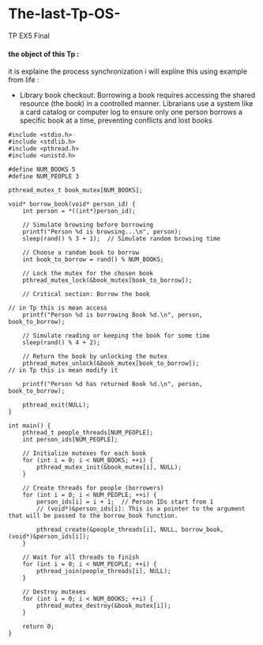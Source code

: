 # The-last-Tp-OS-
TP EX5 Final


#### the object of this Tp :
it is explaine the process synchronization i  will expline this using example from life  :
 - Library book checkout: Borrowing a book requires accessing the shared resource (the book) in a controlled manner. Librarians use a system like a card catalog or computer log to ensure only one person borrows a specific book at a time, preventing conflicts and lost books

```
#include <stdio.h>
#include <stdlib.h>
#include <pthread.h>
#include <unistd.h>

#define NUM_BOOKS 5
#define NUM_PEOPLE 3

pthread_mutex_t book_mutex[NUM_BOOKS];

void* borrow_book(void* person_id) {
    int person = *((int*)person_id);

    // Simulate browsing before borrowing
    printf("Person %d is browsing...\n", person);
    sleep(rand() % 3 + 1);  // Simulate random browsing time

    // Choose a random book to borrow
    int book_to_borrow = rand() % NUM_BOOKS;

    // Lock the mutex for the chosen book
    pthread_mutex_lock(&book_mutex[book_to_borrow]);

    // Critical section: Borrow the book

// in Tp this is mean access 
    printf("Person %d is borrowing Book %d.\n", person, book_to_borrow);

    // Simulate reading or keeping the book for some time
    sleep(rand() % 4 + 2);

    // Return the book by unlocking the mutex
    pthread_mutex_unlock(&book_mutex[book_to_borrow]);
// in Tp this is mean modify it  

    printf("Person %d has returned Book %d.\n", person, book_to_borrow);

    pthread_exit(NULL);
}

int main() {
    pthread_t people_threads[NUM_PEOPLE];
    int person_ids[NUM_PEOPLE];

    // Initialize mutexes for each book
    for (int i = 0; i < NUM_BOOKS; ++i) {
        pthread_mutex_init(&book_mutex[i], NULL);
    }

    // Create threads for people (borrowers)
    for (int i = 0; i < NUM_PEOPLE; ++i) {
        person_ids[i] = i + 1;  // Person IDs start from 1
        // (void*)&person_ids[i]: This is a pointer to the argument that will be passed to the borrow_book function.

        pthread_create(&people_threads[i], NULL, borrow_book, (void*)&person_ids[i]);
    }

    // Wait for all threads to finish 
    for (int i = 0; i < NUM_PEOPLE; ++i) {
        pthread_join(people_threads[i], NULL);
    }

    // Destroy mutexes
    for (int i = 0; i < NUM_BOOKS; ++i) {
        pthread_mutex_destroy(&book_mutex[i]);
    }

    return 0;
}

```
